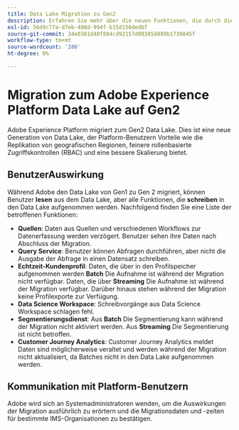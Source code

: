```yaml
---
title: Data Lake Migration zu Gen2
description: Erfahren Sie mehr über die neuen Funktionen, die durch die Migration des Data Lake zu Gen2 in Adobe Experience Platform bereitgestellt werden.
exl-id: 56d9c77a-d7eb-498d-994f-b15d150dedb7
source-git-commit: 34e0381d40f884cd92157d08385d889b1739845f
workflow-type: tm+mt
source-wordcount: '286'
ht-degree: 0%

---
```


# Migration zum Adobe Experience Platform Data Lake auf Gen2

Adobe Experience Platform migriert zum Gen2 Data Lake. Dies ist eine neue Generation von Data Lake, der Platform-Benutzern Vorteile wie die Replikation von geografischen Regionen, feinere rollenbasierte Zugriffskontrollen (RBAC) und eine bessere Skalierung bietet.

## BenutzerAuswirkung

Während Adobe den Data Lake von Gen1 zu Gen 2 migriert, können Benutzer **lesen** aus dem Data Lake, aber alle Funktionen, die **schreiben** in den Data Lake aufgenommen werden. Nachfolgend finden Sie eine Liste der betroffenen Funktionen:

- **Quellen**: Daten aus Quellen und verschiedenen Workflows zur Datenerfassung werden verzögert. Benutzer sehen ihre Daten nach Abschluss der Migration.
- **Query Service**: Benutzer können Abfragen durchführen, aber nicht die Ausgabe der Abfrage in einen Datensatz schreiben.
- **Echtzeit-Kundenprofil**: Daten, die über in den Profilspeicher aufgenommen werden **Batch** Die Aufnahme ist während der Migration nicht verfügbar. Daten, die über **Streaming** Die Aufnahme ist während der Migration verfügbar. Darüber hinaus stehen während der Migration keine Profilexporte zur Verfügung.
- **Data Science Workspace**: Schreibvorgänge aus Data Science Workspace schlagen fehl.
- **Segmentierungsdienst**: Aus **Batch** Die Segmentierung kann während der Migration nicht aktiviert werden. Aus **Streaming** Die Segmentierung ist nicht betroffen.
- **Customer Journey Analytics**: Customer Journey Analytics meldet Daten sind möglicherweise veraltet und werden während der Migration nicht aktualisiert, da Batches nicht in den Data Lake aufgenommen werden.

## Kommunikation mit Platform-Benutzern

Adobe wird sich an Systemadministratoren wenden, um die Auswirkungen der Migration ausführlich zu erörtern und die Migrationsdaten und -zeiten für bestimmte IMS-Organisationen zu bestätigen.

